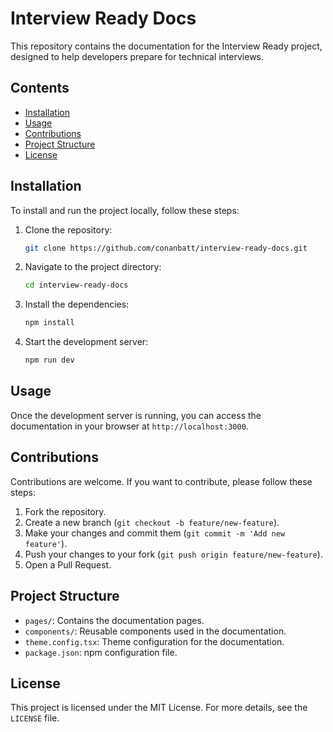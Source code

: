# Interview Ready Docs

This repository contains the documentation for the Interview Ready project, designed to help developers prepare for technical interviews.

## Contents

- [Installation](#installation)
- [Usage](#usage)
- [Contributions](#contributions)
- [Project Structure](#project-structure)
- [License](#license)

## Installation

To install and run the project locally, follow these steps:

1. Clone the repository:

   ```bash
   git clone https://github.com/conanbatt/interview-ready-docs.git
   ```

2. Navigate to the project directory:

   ```bash
   cd interview-ready-docs
   ```

3. Install the dependencies:

   ```bash
   npm install
   ```

4. Start the development server:

   ```bash
   npm run dev
   ```

## Usage

Once the development server is running, you can access the documentation in your browser at `http://localhost:3000`.

## Contributions

Contributions are welcome. If you want to contribute, please follow these steps:

1. Fork the repository.
2. Create a new branch (`git checkout -b feature/new-feature`).
3. Make your changes and commit them (`git commit -m 'Add new feature'`).
4. Push your changes to your fork (`git push origin feature/new-feature`).
5. Open a Pull Request.

## Project Structure

- `pages/`: Contains the documentation pages.
- `components/`: Reusable components used in the documentation.
- `theme.config.tsx`: Theme configuration for the documentation.
- `package.json`: npm configuration file.

## License

This project is licensed under the MIT License. For more details, see the `LICENSE` file.
